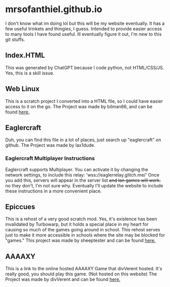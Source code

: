 # mrsofanthiel.github.io
I don't know what im doing lol but this will be my website eventually.
It has a few useful trinkets and thingies, I guess.
Intended to provide easier access to many tools I have found useful.
Ill eventually figure it out, I'm new to this git stuffs.
## Index.HTML
This was generated by ChatGPT because I code python, not HTML/CSS/JS.
Yes, this is a skill issue.
## Web Linux
This is a scratch project I converted into a HTML file, so I could have easier access to it on the go.
The Project was made by bilman66, and can be found [here.](https://scratch.mit.edu/projects/892602496)
## Eaglercraft
Duh, you can find this file in a lot of places, just search up "eaglercraft" on github.
The Project was made by lax1dude.
### Eaglercraft Multiplayer Instructions
Eaglercraft supports Multiplayer. You can activate it by changing the network settings, to include this relay:
'wss://eaglerrelay.glitch.me/'
Once you add this, servers will appear in the server list ~~and lan games will work.~~ no they don't, I'm not sure why.
Eventually I'll update the website to include these instructions in a more convenient place.
## Epiccues
This is a rehost of a very good scratch mod. Yes, it's existence has been invalidated by Turbowarp, but it holds a special place in my heart for causing so much of the games going around in school.
This rehost serves just to make it more accessible in schools where the site may be blocked for "games."
This project was made by sheeptester and can be found [here.](https://sheeptester.github.io/scratch-gui/)
## AAAAXY
This is a link to the online hosted AAAAXY Game that divVerent hosted. It's really good, you should play this game. (Not hosted on this website)
The Project was made by divVerent and can be found [here.](https://github.com/divVerent/aaaaxy)
